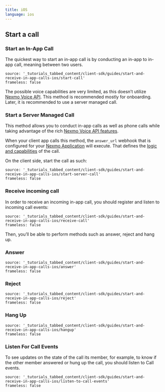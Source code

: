 ```yaml
---
title: iOS
language: ios
---
```


## Start a call

### Start an In-App Call

The quickest way to start an in-app call is by conducting an in-app to in-app call, meaning between two users.

```tabbed_content
source: '_tutorials_tabbed_content/client-sdk/guides/start-and-receive-in-app-calls-ios/start-call'
frameless: false
```

The possible voice capabilities are very limited, as this doesn’t utilize [Nexmo Voice API](/voice/voice-api/overview). This method is recommended mostly for onboarding. Later, it is recommended to use a server managed call.

### Start a Server Managed Call

This method allows you to conduct in-app calls as well as phone calls while taking advantage of the rich [Nexmo Voice API features](/voice/voice-api/overview).

When your client app calls this method, the `answer_url` webhook that is configured for your [Nexmo Application](/concepts/guides/applications) will execute. That defines the [logic and capabilities](https://developer.nexmo.com/voice/voice-api/ncco-reference) of the call.

On the client side, start the call as such:

```tabbed_content
source: '_tutorials_tabbed_content/client-sdk/guides/start-and-receive-in-app-calls-ios/start-server-call'
frameless: false
```

### Receive incoming call

In order to receive an incoming in-app call, you should register and listen to incoming call events:

```tabbed_content
source: '_tutorials_tabbed_content/client-sdk/guides/start-and-receive-in-app-calls-ios/receive-call'
frameless: false
```


Then, you’ll be able to perform methods such as answer, reject and hang up.

### Answer

```tabbed_content
source: '_tutorials_tabbed_content/client-sdk/guides/start-and-receive-in-app-calls-ios/answer'
frameless: false
```

### Reject

```tabbed_content
source: '_tutorials_tabbed_content/client-sdk/guides/start-and-receive-in-app-calls-ios/reject'
frameless: false
```


### Hang Up

```tabbed_content
source: '_tutorials_tabbed_content/client-sdk/guides/start-and-receive-in-app-calls-ios/hangup'
frameless: false
```

### Listen For Call Events

To see updates on the state of the call its member, for example, to know if the other member answered or hung up the call, you should listen to Call events.

```tabbed_content
source: '_tutorials_tabbed_content/client-sdk/guides/start-and-receive-in-app-calls-ios/listen-to-call-events'
frameless: false
```
